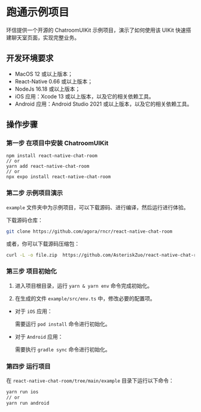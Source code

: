 # 跑通示例项目

环信提供一个开源的 ChatroomUIKit 示例项目，演示了如何使用该 UIKit 快速搭建聊天室页面，实现完整业务。

## 开发环境要求

- MacOS 12 或以上版本；
- React-Native 0.66 或以上版本；
- NodeJs 16.18 或以上版本；
- iOS 应用：Xcode 13 或以上版本，以及它的相关依赖工具。
- Android 应用：Android Studio 2021 或以上版本，以及它的相关依赖工具。

## 操作步骤

### 第一步 在项目中安装 ChatroomUIKit

```typescriptx
npm install react-native-chat-room 
// or     
yarn add react-native-chat-room
// or
npx expo install react-native-chat-room
```

### 第二步 示例项目演示

`example` 文件夹中为示例项目，可以下载源码、进行编译，然后运行进行体验。

下载源码仓库：

```sh
git clone https://github.com/agora/rncr/react-native-chat-room
```

或者，你可以下载源码压缩包：

```sh
curl -L -o file.zip  https://github.com/AsteriskZuo/react-native-chat-room/archive/refs/heads/main.zip
```

### 第三步 项目初始化

1. 进入项目根目录，运行 `yarn & yarn env` 命令完成初始化。

2. 在生成的文件 `example/src/env.ts` 中，修改必要的配置项。

- 对于 `iOS` 应用：

  需要运行 `pod install` 命令进行初始化。

- 对于 `Android` 应用：

  需要执行 `gradle sync` 命令进行初始化。

### 第四步 运行项目

在 `react-native-chat-room/tree/main/example` 目录下运行以下命令：

```sh
yarn run ios
// or
yarn run android
```